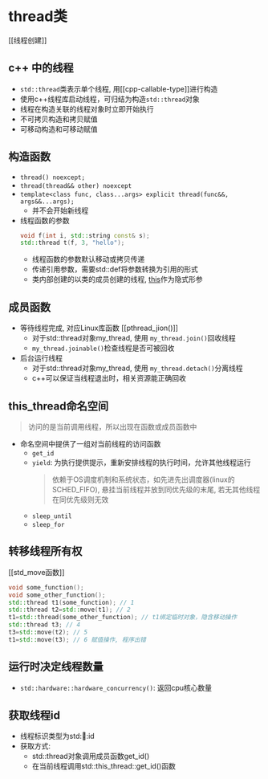 # thread类

[[线程创建]]

## c++ 中的线程

- `std::thread`类表示单个线程, 用[[cpp-callable-type]]进行构造
- 使用c++线程库启动线程，可归结为构造`std::thread`对象
- 线程在构造关联的线程对象时立即开始执行
- 不可拷贝构造和拷贝赋值
- 可移动构造和可移动赋值  

## 构造函数

- `thread() noexcept;`
- `thread(thread&& other) noexcept`
- `template<class func, class...args> explicit thread(func&&, args&&...args);`
  - 并不会开始新线程
- 线程函数的参数 
  ```c++
  void f(int i, std::string const& s);
  std::thread t(f, 3, "hello");
  ```
  - 线程函数的参数默认移动或拷贝传递
  - 传递引用参数，需要std::def将参数转换为引用的形式
  - 类内部创建的以类的成员创建的线程, [this](c++_structure_this.md)作为隐式形参
   
## 成员函数   
- 等待线程完成, 对应Linux库函数 [[pthread_jion()]]
  - 对于std::thread对象my_thread, 使用 `my_thread.join()`回收线程
  - `my_thread.joinable()`检查线程是否可被回收
- 后台运行线程
  - 对于std::thread对象my_thread, 使用 `my_thread.detach()`分离线程
  - c++可以保证当线程退出时，相关资源能正确回收
  
## this_thread命名空间  

> 访问的是当前调用线程，所以出现在函数或成员函数中 

- 命名空间中提供了一组对当前线程的访问函数
  - `get_id`
  - `yield`: 为执行提供提示，重新安排线程的执行时间，允许其他线程运行
    > 依赖于OS调度机制和系统状态，如先进先出调度器(linux的SCHED_FIFO), 悬挂当前线程并放到同优先级的末尾, 若无其他线程在同优先级则无效
  - `sleep_until`
  - `sleep_for`
  

## 转移线程所有权

[[std_move函数]]

```c++
void some_function();
void some_other_function();
std::thread t1(some_function); // 1
std::thread t2=std::move(t1); // 2
t1=std::thread(some_other_function); // t1绑定临时对象，隐含移动操作
std::thread t3; // 4
t3=std::move(t2); // 5
t1=std::move(t3); // 6 赋值操作, 程序出错
```

## 运行时决定线程数量

- `std::hardware::hardware_concurrency()`: 返回cpu核心数量

## 获取线程id

- 线程标识类型为std::thread::id
- 获取方式: 
  - std::thread对象调用成员函数get_id()
  - 在当前线程调用std::this_thread::get_id()函数
  